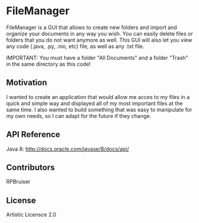 # FileManager

FileManager is a GUI that allows to create new folders and import and organize your documents in any way you wish. You can easily delete files or folders that you do not want anymore as well. This GUI will also let you view any code (.java, .py, .nio, etc) file, as well as any .txt file.

IMPORTANT: You must have a folder "All Documents" and a folder "Trash" in the same directory as this code!

## Motivation

I wanted to create an application that would allow me acces to my files in a quick and simple way and displayed all of my most important files at the same time. I also wanted to build something that was easy to manipulate for my own needs, so I can adapt for the future if they change.

## API Reference

Java 8: 
http://docs.oracle.com/javase/8/docs/api/

## Contributors

RPBruiser

## License

Artistic Licensce 2.0
